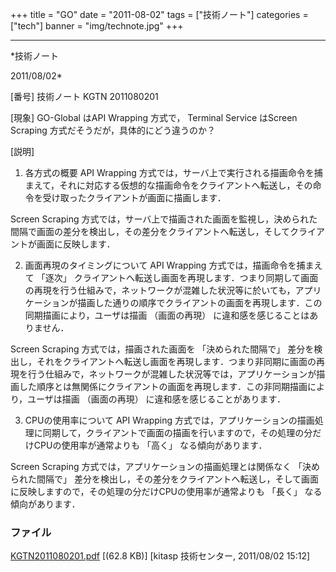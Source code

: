 ﻿+++
title = "GO"
date = "2011-08-02"
tags = ["技術ノート"]
categories = ["tech"]
banner = "img/technote.jpg"
+++

-----------------------------------------------------------------------------------------------------------------------------

*技術ノート

2011/08/02*


[番号]
技術ノート KGTN 2011080201

[現象]
GO-Global はAPI Wrapping 方式で， Terminal Service はScreen Scraping
方式だそうだが，具体的にどう違うのか？

[説明]
1. 各方式の概要
API Wrapping
方式では，サーバ上で実行される描画命令を捕まえて，それに対応する仮想的な描画命令をクライアントへ転送し，その命令を受け取ったクライアントが画面に描画します．

Screen Scraping
方式では，サーバ上で描画された画面を監視し，決められた間隔で画面の差分を検出し，その差分をクライアントへ転送し，そしてクライアントが画面に反映します．

2. 画面再現のタイミングについて
API Wrapping 方式では，描画命令を捕まえて 「逐次」
クライアントへ転送し画面を再現します．つまり同期して画面の再現を行う仕組みで，ネットワークが混雑した状況等に於いても，アプリケーションが描画した通りの順序でクライアントの画面を再現します．この同期描画により，ユーザは描画
（画面の再現） に違和感を感じることはありません．

Screen Scraping 方式では，描画された画面を 「決められた間隔で」
差分を検出し，それをクライアントへ転送し画面を再現します．つまり非同期に画面の再現を行う仕組みで，ネットワークが混雑した状況等では，アプリケーションが描画した順序とは無関係にクライアントの画面を再現します．この非同期描画により，ユーザは描画
（画面の再現） に違和感を感じることがあります．

3. CPUの使用率について
API Wrapping
方式では，アプリケーションの描画処理に同期して，クライアントで画面の描画を行いますので，その処理の分だけCPUの使用率が通常よりも
「高く」 なる傾向があります．

Screen Scraping 方式では，アプリケーションの描画処理とは関係なく
「決められた間隔で」
差分を検出し，その差分をクライアントへ転送し，そして画面に反映しますので，その処理の分だけCPUの使用率が通常よりも
「長く」 なる傾向があります．


### ファイル

 
 


[KGTN2011080201.pdf](http://techreport.kitasp.net/attachments/download/588/KGTN2011080201.pdf)
 [(62.8 KB)] [kitasp 技術センター, 2011/08/02
15:12]


 


 

